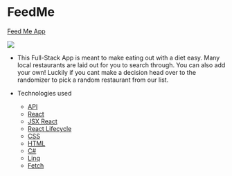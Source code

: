 # FeedMe

[Feed Me App](https://feed-me-sdg.herokuapp.com/)

![](http://g.recordit.co/f9PzCl0MJk.gif)

- This Full-Stack App is meant to make eating out with a diet easy. Many local restaurants are laid out for you to search through. You can also add your own! Luckily if you cant make a decision head over to the randomizer to pick a random restaurant from our list.

- Technologies used
  - [API](https://hibernate.org/orm/what-is-an-orm/)
  - [React](https://reactjs.org/)
  - [JSX React](https://reactjs.org/docs/introducing-jsx.html)
  - [React Lifecycle](https://reactjs.org/docs/react-component.html)
  - [CSS](https://developer.mozilla.org/en-US/docs/Web/CSS)
  - [HTML](https://developer.mozilla.org/en-US/docs/Web/HTML)
  - [C#](https://docs.microsoft.com/en-us/dotnet/csharp/)
  - [Linq](https://docs.microsoft.com/en-us/dotnet/csharp/programming-guide/concepts/linq/)
  - [Fetch](https://developer.mozilla.org/en-US/docs/Web/API/Fetch_API/Using_Fetch)

